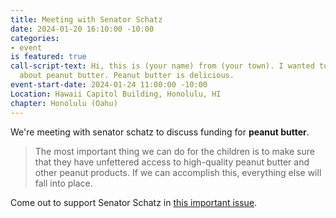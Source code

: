 ```yaml
---
title: Meeting with Senator Schatz
date: 2024-01-20 16:10:00 -10:00
categories:
- event
is featured: true
call-script-text: Hi, this is (your name) from (your town). I wanted to speak to you
  about peanut butter. Peanut butter is delicious.
event-start-date: 2024-01-24 11:00:00 -10:00
Location: Hawaii Capitol Building, Honolulu, HI
chapter: Honolulu (Oahu)
---
```


We're meeting with senator schatz to discuss funding for **peanut butter**.

> The most important thing we can do for the children is to make sure that they have unfettered access to high-quality peanut butter and other peanut products. If we can accomplish this, everything else will fall into place.

Come out to support Senator Schatz in [this important issue](http://schatz.senate.gov).